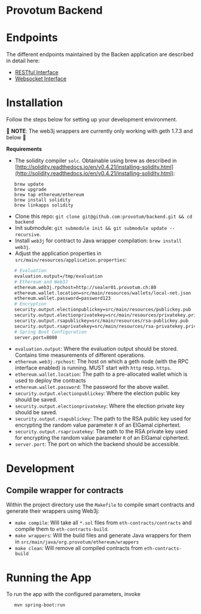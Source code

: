 Provotum Backend
================

# Endpoints
The different endpoints maintained by the Backen application are described in detail here:
* [RESTful Interface](https://github.com/provotum/specification/blob/master/specification/rest-interface/rest-interface-specification.md)
* [Websocket Interface](https://github.com/provotum/specification/blob/master/specification/websocket-interface/websocket-connection-specification.md)

# Installation
Follow the steps below for setting up your development environment.

:construction: **NOTE**: The web3j wrappers are currently only working with geth 1.7.3 and below :construction:

**Requirements**
* The solidity compiler `solc`. Obtainable using brew as described in [http://solidity.readthedocs.io/en/v0.4.21/installing-solidity.html](http://solidity.readthedocs.io/en/v0.4.21/installing-solidity.html):

```
   brew update
   brew upgrade
   brew tap ethereum/ethereum
   brew install solidity
   brew linkapps solidity
```

* Clone this repo: `git clone git@github.com:provotum/backend.git && cd backend`
* Init submodule: `git submodule init && git submodule update --recursive`.
* Install `web3j` for contract to Java wrapper compilation: `brew install web3j`.
* Adjust the application properties in `src/main/resources/application.properties`:

```bash
   # Evaluation
   evaluation.output=/tmp/evaluation
   # Ethereum and Web3J
   ethereum.web3j.rpchost=http://sealer01.provotum.ch:80
   ethereum.wallet.location=src/main/resources/wallets/local-net.json
   ethereum.wallet.password=password123
   # Encryption
   security.output.electionpublickey=src/main/resources/publickey.pub
   security.output.electionprivatekey=src/main/resources/privatekey.priv
   security.output.rsapublickey=src/main/resources/rsa-publickey.pub
   security.output.rsaprivatekey=src/main/resources/rsa-privatekey.priv
   # Spring Boot Configuration
   server.port=8080
```

* `evaluation.output`: Where the evaluation output should be stored. Contains time measurements of different operations.
* `ethereum.web3j.rpchost`: The host on which a geth node (with the RPC interface enabled) is running. MUST start with `http` resp. `https`.
* `ethereum.wallet.location`: The path to a pre-allocated wallet which is used to deploy the contracts
* `ethereum.wallet.password`: The password for the above wallet.
* `security.output.electionpublickey`: Where the election public key should be saved.
* `security.output.electionprivatekey`: Where the election private key should be saved.
* `security.output.rsapublickey`: The path to the RSA public key used for encrypting the random value parameter `R` of an ElGamal ciphertext.
* `security.output.rsaprivatekey`: The path to the RSA private key used for encrypting the random value parameter `R` of an ElGamal ciphertext.
* `server.port`: The port on which the backend should be accessible.

# Development

## Compile wrapper for contracts

Within the project directory use the `Makefile` to compile smart 
contracts and generate their wrappers using Web3j:

* `make compile`: Will take all `*.sol` files from `eth-contracts/contracts`
   and compile them to `eth-contracts-build`.
* `make wrappers`: Will the build files and generate Java wrappers for them in `src/main/java/org.provotum/ethereum/wrappers`
* `make clean`: Will remove all compiled contracts from `eth-contracts-build`

# Running the App
To run the app with the configured parameters, invoke 
```
   mvn spring-boot:run
```
